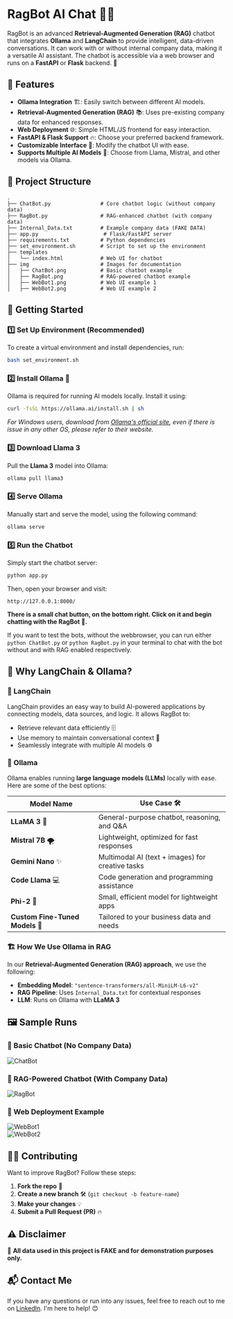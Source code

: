# RagBot AI Chat 🤖💬  

RagBot is an advanced **Retrieval-Augmented Generation (RAG)** chatbot that integrates **Ollama** and **LangChain** to provide intelligent, data-driven conversations. It can work with or without internal company data, making it a versatile AI assistant. The chatbot is accessible via a web browser and runs on a **FastAPI** or **Flask** backend. 🚀

## 🌟 Features  

- **Ollama Integration** 🏗️: Easily switch between different AI models.  
- **Retrieval-Augmented Generation (RAG)** 📚: Uses pre-existing company data for enhanced responses.  
- **Web Deployment** 🌐: Simple HTML/JS frontend for easy interaction.  
- **FastAPI & Flask Support** 🔥: Choose your preferred backend framework.  
- **Customizable Interface** 🎨: Modify the chatbot UI with ease.  
- **Supports Multiple AI Models** 🧠: Choose from Llama, Mistral, and other models via Ollama.  

## 📂 Project Structure  

```
.
├── ChatBot.py                # Core chatbot logic (without company data)
├── RagBot.py                 # RAG-enhanced chatbot (with company data)
├── Internal_Data.txt         # Example company data (FAKE DATA)
├── app.py                     # Flask/FastAPI server
├── requirements.txt          # Python dependencies
├── set_environment.sh        # Script to set up the environment
├── templates
│   └── index.html            # Web UI for chatbot
├── img                       # Images for documentation
│   ├── ChatBot.png           # Basic chatbot example
│   ├── RagBot.png            # RAG-powered chatbot example
│   ├── WebBot1.png           # Web UI example 1
│   ├── WebBot2.png           # Web UI example 2
```

## 🚀 Getting Started  

### 1️⃣ Set Up Environment (Recommended)  

To create a virtual environment and install dependencies, run:  

```bash
bash set_environment.sh
```

### 2️⃣ Install Ollama 🦙  

Ollama is required for running AI models locally. Install it using:  

```bash
curl -fsSL https://ollama.ai/install.sh | sh
```

_For Windows users, download from [Ollama's official site](https://ollama.ai), even if there is issue in any other OS, please refer to their website._

### 3️⃣ Download Llama 3  

Pull the **Llama 3** model into Ollama:  

```bash
ollama pull llama3
```

### 4️⃣ Serve Ollama

Manually start and serve the model, using the following command:

```bash
ollama serve
```

### 5️⃣ Run the Chatbot  

Simply start the chatbot server:  

```bash
python app.py
```

Then, open your browser and visit:  

```
http://127.0.0.1:8000/
```

**There is a small chat button, on the bottom right. Click on it and begin chatting with the RagBot 💬.**

If you want to test the bots, without the webbrowser, you can run either `python ChatBot.py` or `python RagBot.py` in your terminal to chat with the bot without and with RAG enabled respectively.

## 🧠 Why **LangChain** & **Ollama**?  

### 🔹 LangChain  

LangChain provides an easy way to build AI-powered applications by connecting models, data sources, and logic. It allows RagBot to:

- Retrieve relevant data efficiently 🗄️  
- Use memory to maintain conversational context 🧠  
- Seamlessly integrate with multiple AI models ⚙️  

### 🔹 Ollama  

Ollama enables running **large language models (LLMs)** locally with ease. Here are some of the best options:  

| Model Name                  | Use Case 🛠️                                        |  
|-----------------------------|--------------------------------------------------|  
| **LLaMA 3** 🦙              | General-purpose chatbot, reasoning, and Q&A     |  
| **Mistral 7B** 🌪️          | Lightweight, optimized for fast responses      |  
| **Gemini Nano** ✨          | Multimodal AI (text + images) for creative tasks |  
| **Code Llama** 💻          | Code generation and programming assistance      |  
| **Phi-2** 🧠               | Small, efficient model for lightweight apps     |  
| **Custom Fine-Tuned Models** 🔬 | Tailored to your business data and needs   |  

### 🏗️ **How We Use Ollama in RAG**  

In our **Retrieval-Augmented Generation (RAG) approach**, we use the following:  

- **Embedding Model**: `"sentence-transformers/all-MiniLM-L6-v2"`  
- **RAG Pipeline**: Uses `Internal_Data.txt` for contextual responses  
- **LLM**: Runs on Ollama with **LLaMA 3**

## 🖼️ Sample Runs  

### 🔹 Basic Chatbot (No Company Data)  

![ChatBot](img/ChatBot.png)  

### 🔹 RAG-Powered Chatbot (With Company Data)  

![RagBot](img/RagBot.png)  

### 🔹 Web Deployment Example  

![WebBot1](img/WebBot1.png)  
![WebBot2](img/WebBot2.png)  

## 👨‍💻 Contributing  

Want to improve RagBot? Follow these steps:  

1. **Fork the repo** 🍴  
2. **Create a new branch** 🛠️ (`git checkout -b feature-name`)
3. **Make your changes** 💡  
4. **Submit a Pull Request (PR)** 🔥  

## ⚠️ Disclaimer  

📢 **All data used in this project is FAKE and for demonstration purposes only.**  

## 📬 Contact Me

If you have any questions or run into any issues, feel free to reach out to me on [LinkedIn](https://www.linkedin.com/in/adnan-karol-aa1666179/). I'm here to help! 😊
